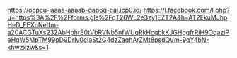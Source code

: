 https://ocpcu-jaaaa-aaaab-qab6q-cai.icp0.io/
https://l.facebook.com/l.php?u=https%3A%2F%2Fforms.gle%2FqT26WL2e3zy1EZT2A&h=AT2EkuMJhpHeD_FEXnNeIfm-a20ACGTuXs232AbHphrE0tVbRVNb5nfWUqRkHcqbkKJGHggfrRiH9OqaziPeHgW5MpTM99pD9DrIy0cIaSt2G4dzZaqhArZMt8psdQVm-9qY4bN-khwzxzw&s=1
